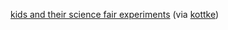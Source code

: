 ---
layout: post
wordpress_id: 233
wordpress_url: http://noesbueno.com/archives/233
date: '2008-02-20 16:01:41 -0600'
date_gmt: '2008-02-20 21:01:41 -0600'
body: |
  <p><a href="http://www.photobasement.com/41-hilarious-science-fair-experiments/">kids and their science fair experiments</a> <span class="via">(via <a href="http://www.kottke.org">kottke</a>)</span></p>
---